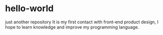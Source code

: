 # hello-world
just another repository
It is my first contact with front-end product design, 
I hope to learn knowledge and improve my programming language.
